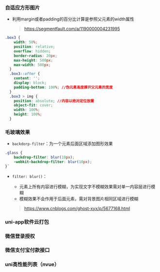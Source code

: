 ### 自适应方形图片

- 利用margin或者padding的百分比计算是参照父元素的width属性

  > https://segmentfault.com/a/1190000004231995

```css
.box3 {
    width: 50%; 
    position: relative;
    overflow: hidden;
    border-radius: 20px;
    max-height: 500px;
    max-width: 500px;
  }
  .box3::after {
    content: '';
    display: block;
    padding-bottom: 100%; //伪元素高度撑开父元素的宽度
  }
  .box3 > img {
    position: absolute; //内容以绝对定位放置
    object-fit: cover;
    width: 100%;
    height: 100%;
  }
```



### 毛玻璃效果

- `backdorp-filter`：为一个元素后面区域添加图形效果

```css
.glass {
    backdrop-filter: blur(10px);
    -webkit-backdrop-filter: blur(10px);
}`
```

- `filter: blur()`：

  - 元素上所有内容进行模糊，为实现文字不模糊效果需对单一内容层进行模糊
  - 模糊效果不会作用于后面元素，需对背景图片相同区域进行模糊

  > https://www.cnblogs.com/ghost-xyx/p/5677168.html

### uni-app软件云打包

### 微信登录授权

### 微信支付宝付款接口

### uni高性能列表（nvue）